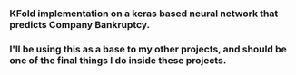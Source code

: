 ### KFold implementation on a keras based neural network that predicts Company Bankruptcy.
### I'll be using this as a base to my other projects, and should be one of the final things I do inside these projects.
